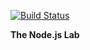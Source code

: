 [![Build Status](https://travis-ci.org/SergeyGaluzov/Node_Lab.svg?branch=master)](https://travis-ci.org/SergeyGaluzov/Node_Lab)

**The Node.js Lab**
